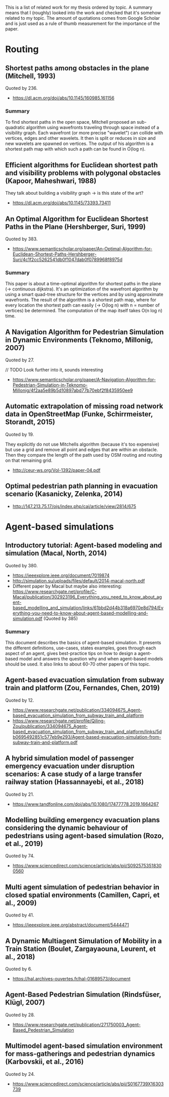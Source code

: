 This is a list of related work for my thesis ordered by topic. A summary means that I (roughly) looked into the work and checked that it's somehow related to my topic. The amount of quotations comes from Google Scholar and is just used as a rule of thumb measurement for the importance of the paper.

# Routing

## Shortest paths among obstacles in the plane (Mitchell, 1993)

Quoted by 236.

* https://dl.acm.org/doi/abs/10.1145/160985.161156

### Summary

To find shortest paths in the open space, Mitchell proposed an sub-quadratic algorithm using wavefronts traveling through space instead of a visibility graph. Each wavefront (or more precise "wavelet") can collide with vertices, edges and other wavelets. It then is split or reduces in size and new wavelets are spawned on vertices. The output of his algorithm is a shortest path map with which such a path can be found in O(log n).

## Efficient algorithms for Euclidean shortest path and visibility problems with polygonal obstacles (Kapoor, Maheshwari, 1988)

They talk about building a visibility graph → is this state of the art?

* https://dl.acm.org/doi/abs/10.1145/73393.73411

## An Optimal Algorithm for Euclidean Shortest Paths in the Plane (Hershberger, Suri, 1999)

Quoted by 383.

* https://www.semanticscholar.org/paper/An-Optimal-Algorithm-for-Euclidean-Shortest-Paths-Hershberger-Suri/4c1f2cc5262541db0f1047dab0f0789968f8975d

### Summary

This paper is about a time-optimal algorithm for shortest paths in the plane (→ continuous dijkstra). It's an optimization of the wavefront algorithm by using a smart quad-tree structure for the vertices and by using approximate wavefronts.
The result of the algorithm is a shortest path map, where for every location the shortest path can easily (→ O(log n) with n = number of vertices) be determined. The computation of the map itself takes O(n log n) time.

## A Navigation Algorithm for Pedestrian Simulation in Dynamic Environments (Teknomo, Millonig, 2007)

Quoted by 27.

// TODO Look further into it, sounds interesting

* https://www.semanticscholar.org/paper/A-Navigation-Algorithm-for-Pedestrian-Simulation-in-Teknomo-Millonig/4f2aa5e89b5d10897abd77b70ebf2f8435950ee9

## Automatic extrapolation of missing road network data in OpenStreetMap (Funke, Schirrmeister, Storandt, 2015)

Quoted by 19.

They explicitly do not use Mitchells algorithm (because it's too expensive) but use a grid and remove all point and edges that are within an obstacle. Then they compare the length of the path used by OSM routing and routing on that remaining grid.

* http://ceur-ws.org/Vol-1392/paper-04.pdf

## Optimal pedestrian path planning in evacuation scenario (Kasanicky, Zelenka, 2014)

* http://147.213.75.17/ojs/index.php/cai/article/view/2814/675

# Agent-based simulations

## Introductory tutorial: Agent-based modeling and simulation (Macal, North, 2014)

Quoted by 380.

* https://ieeexplore.ieee.org/document/7019874
* http://simulation.su/uploads/files/default/2014-macal-north.pdf
* Different paper by Macal but maybe also interesting: https://www.researchgate.net/profile/C-Macal/publication/302923196_Everything_you_need_to_know_about_agent-based_modelling_and_simulation/links/61bbd2d44b318a6970e8d794/Everything-you-need-to-know-about-agent-based-modelling-and-simulation.pdf (Quoted by 385)

### Summary

This document describes the basics of agent-based simulation. It presents the different definitions, use-cases, states examples, goes through each aspect of an agent, gives best-practice tips on how to design a agent-based model and answers the question why and when agent-based models should be used. It also links to about 60-70 other papers of this topic.

## Agent-based evacuation simulation from subway train and platform (Zou, Fernandes, Chen, 2019)

Quoted by 12.

* https://www.researchgate.net/publication/334094675_Agent-based_evacuation_simulation_from_subway_train_and_platform
* https://www.researchgate.net/profile/Qiling-Zou/publication/334094675_Agent-based_evacuation_simulation_from_subway_train_and_platform/links/5db0695492851c577eb9e293/Agent-based-evacuation-simulation-from-subway-train-and-platform.pdf

## A hybrid simulation model of passenger emergency evacuation under disruption scenarios: A case study of a large transfer railway station (Hassannayebi, et al., 2018)

Quoted by 21.

* https://www.tandfonline.com/doi/abs/10.1080/17477778.2019.1664267

## Modelling building emergency evacuation plans considering the dynamic behaviour of pedestrians using agent-based simulation (Rozo, et al., 2019)

Quoted by 74.

* https://www.sciencedirect.com/science/article/abs/pii/S0925753518300560

## Multi agent simulation of pedestrian behavior in closed spatial environments (Camillen, Capri, et al., 2009)

Quoted by 41.

* https://ieeexplore.ieee.org/abstract/document/5444471

## A Dynamic Multiagent Simulation of Mobility in a Train Station (Boulet, Zargayaouna, Leurent, et al., 2018)

Quoted by 6.

* https://hal.archives-ouvertes.fr/hal-01689573/document

## Agent-Based Pedestrian Simulation (Rindsfüser, Klügl, 2007)

Quoted by 28.

* https://www.researchgate.net/publication/271750003_Agent-Based_Pedestrian_Simulation

## Multimodel agent-based simulation environment for mass-gatherings and pedestrian dynamics (Karbovskii, et al., 2016)

Quoted by 24.

* https://www.sciencedirect.com/science/article/abs/pii/S0167739X16303739
